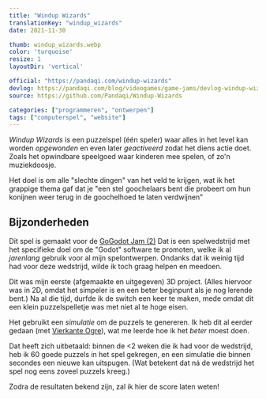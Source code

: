 ```yaml
---
title: "Windup Wizards"
translationKey: "windup_wizards"
date: 2021-11-30

thumb: windup_wizards.webp
color: 'turquoise'
resize: 1
layoutDir: 'vertical'

official: "https://pandaqi.com/windup-wizards"
devlog: https://pandaqi.com/blog/videogames/game-jams/devlog-windup-wizards
source: https://github.com/Pandaqi/Windup-Wizards

categories: ["programmeren", "ontwerpen"]
tags: ["computerspel", "website"]
---
```


_Windup Wizards_ is een puzzelspel (één speler) waar alles in het level kan worden _opgewonden_ en even later _geactiveerd_ zodat het diens actie doet. Zoals het opwindbare speelgoed waar kinderen mee spelen, of zo'n muziekdoosje.

Het doel is om alle "slechte dingen" van het veld te krijgen, wat ik het grappige thema gaf dat je "een stel goochelaars bent die probeert om hun konijnen weer terug in de goochelhoed te laten verdwijnen"

## Bijzonderheden
Dit spel is gemaakt voor de [GoGodot Jam (2)](https://itch.io/jam/go-godot-jam-2) Dat is een spelwedstrijd met het specifieke doel om de "Godot" software te promoten, welke ik al _jarenlang_ gebruik voor al mijn spelontwerpen. Ondanks dat ik weinig tijd had voor deze wedstrijd, wilde ik toch graag helpen en meedoen.

Dit was mijn eerste (afgemaakte en uitgegeven) 3D project. (Alles hiervoor was in 2D, omdat het simpeler is en een beter beginpunt als je nog lerende bent.) Na al die tijd, durfde ik de switch een keer te maken, mede omdat dit een klein puzzelspelletje was met niet al te hoge eisen.

Het gebruikt een _simulatie_ om de puzzels te genereren. Ik heb dit al eerder gedaan (met [Vierkante Ogre](/nl/schrijven/prentenboek/vierkante-ogre/)), wat me leerde hoe ik het _beter_ moest doen.

Dat heeft zich uitbetaald: binnen de <2 weken die ik had voor de wedstrijd, heb ik 60 goede puzzels in het spel gekregen, en een simulatie die binnen secondes een nieuwe kan uitspugen. (Wat betekent dat ná de wedstrijd het spel nog eens zoveel puzzels kreeg.)

Zodra de resultaten bekend zijn, zal ik hier de score laten weten!